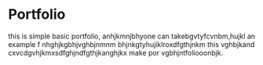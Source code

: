 # Portfolio
this is simple basic portfolio, anhjkmnjbhyone can takebgvtyfcvnbm,hujkl an example f nhghjkgbhjvghbjnmnm bhjnkgtyhujiklroxdfgthjnkm this vghbjkand cxvcdgvhjkmxsdfghjndfgthjkanghjkx make por vgbhjntfoliooonbjk.
